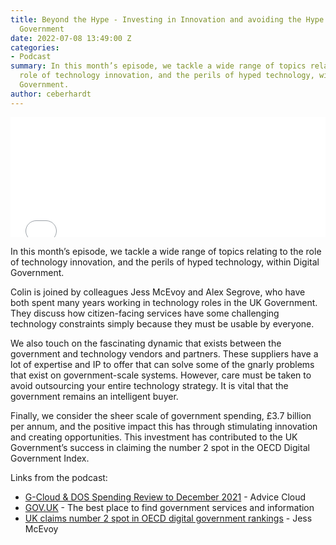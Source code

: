 ```yaml
---
title: Beyond the Hype - Investing in Innovation and avoiding the Hype in Digital
  Government
date: 2022-07-08 13:49:00 Z
categories:
- Podcast
summary: In this month’s episode, we tackle a wide range of topics relating to the
  role of technology innovation, and the perils of hyped technology, within Digital
  Government.
author: ceberhardt
---
```


<iframe title="Embed Player" src="//play.libsyn.com/embed/episode/id/23292824/height/192/theme/modern/size/large/thumbnail/yes/custom-color/ffffff/time-start/00:00:00/playlist-height/200/direction/backward" height="192" width="100%" scrolling="no" allowfullscreen="" webkitallowfullscreen="true" mozallowfullscreen="true" oallowfullscreen="true" msallowfullscreen="true" style="border: none;"></iframe>

In this month’s episode, we tackle a wide range of topics relating to the role of technology innovation, and the perils of hyped technology, within Digital Government.

Colin is joined by colleagues Jess McEvoy and Alex Segrove, who have both spent many years working in technology roles in the UK Government. They discuss how citizen-facing services have some challenging technology constraints simply because they must be usable by everyone. 

We also touch on the fascinating dynamic that exists between the government and technology vendors and partners. These suppliers have a lot of expertise and IP to offer that can solve some of the gnarly problems that exist on government-scale systems. However, care must be taken to avoid outsourcing your entire technology strategy. It is vital that the government remains an intelligent buyer.

Finally, we consider the sheer scale of government spending, £3.7 billion per annum, and the positive impact this has through stimulating innovation and creating opportunities. This investment has contributed to the UK Government’s success in claiming the number 2 spot in the OECD Digital Government Index.

Links from the podcast:
  * [G-Cloud & DOS Spending Review to December 2021](https://advice-cloud.co.uk/insights/g-cloud-dos-spending-review-dec2021/) - Advice Cloud
  * [GOV.UK](https://www.gov.uk/) - The best place to find government services and information
  * [UK claims number 2 spot in OECD digital government rankings](https://gds.blog.gov.uk/2020/10/16/uk-claims-number-2-spot-in-oecd-digital-government-rankings/) - Jess McEvoy